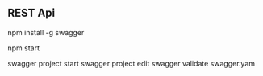 ## REST Api

npm install -g swagger

npm start

swagger project start
swagger project edit
swagger validate swagger.yam

